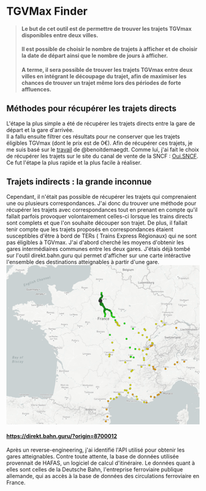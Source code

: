 # TGVMax Finder

> #### Le but de cet outil est de permettre de trouver les trajets TGVmax disponibles entre deux villes.
>#### Il est possible de choisir le nombre de trajets à afficher et de choisir la date de départ ainsi que le nombre de jours à afficher.
>#### A terme, il sera possible de trouver les trajets TGVmax entre deux villes en intégrant le découpage du trajet, afin de maximiser les chances de trouver un trajet même lors des périodes de forte affluences.

## Méthodes pour récupérer les trajets directs

L'étape la plus simple a été de récupérer les trajets directs entre la gare de départ et la gare d'arrivée.  
Il a fallu ensuite filtrer ces résultats pour ne conserver que les trajets éligibles TGVmax (dont le prix est de 0€).
Afin de récupérer ces trajets, je me suis basé sur
le [travail](https://github.com/benoitdemaegdt/TGVmax/blob/master/doc/sncf.md) de @benoitdemaegdt. Comme lui, j'ai fait
le choix de récupérer les trajets sur le site du canal de vente de la SNCF : [Oui.SNCF](https://www.oui.sncf). Ce fut
l'étape la plus rapide et la plus facile à réaliser.

## Trajets indirects : la grande inconnue

Cependant, il n'était pas possible de récupérer les trajets qui comprenaient une ou plusieurs correspondances. J'ai donc
du trouver une méthode pour récupérer les trajets avec correspondances tout en prenant en compte qu'il fallait parfois
provoquer volontairement celles-ci lorsque les trains directs sont complets et que l'on souhaite découper son trajet. De
plus, il fallait tenir compte que les trajets proposés en correspondances étaient susceptibles d'être à bord de TERs (
Trains Express Régionaux) qui ne sont pas éligibles à TGVmax. J'ai d'abord cherché les moyens d'obtenir les gares
intermédiaires communes entre les deux gares. J'étais déjà tombé sur l'outil direkt.bahn.guru qui permet d'afficher sur
une carte intéractive l'ensemble des destinations atteignables à partir d'une gare.
![Aperçu de l'outil https://direkt.bahn.guru/ qui affiche ici toutes les destinations accesibles depuis Paris Gare de Lyon](img.png)

#### https://direkt.bahn.guru/?origin=8700012

Après un reverse-engineering, j'ai identifié l'API utilisé pour obtenir les gares atteignables. Contre toute attente, la
base de données utilisée provennait de HAFAS, un logiciel de calcul d'itinéraire. Le données quant à elles sont celles
de la Deutsche Bahn, l'entreprise ferroviaire publique allemande, qui as accès à la base de données des circulations ferroviaire en France.

